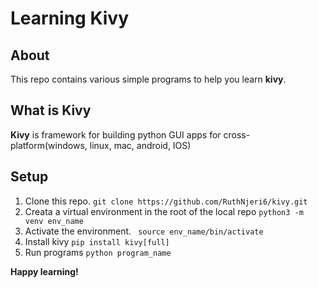 # Learning Kivy
## About
This repo contains various simple programs to help you learn **kivy**.   
## What is Kivy
**Kivy** is framework for building python GUI apps for cross-platform(windows, linux, mac, android, IOS)

## Setup
1. Clone this repo.
   ```git clone https://github.com/RuthNjeri6/kivy.git```
2. Creata a virtual environment in the root of the local repo
   ```python3 -m venv env_name```
3. Activate the environment.
   ``` source env_name/bin/activate```
4. Install kivy
   ```pip install kivy[full]```
5. Run programs
   ```python program_name```

 **Happy learning!**

